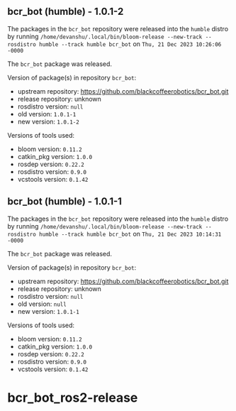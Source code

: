 ## bcr_bot (humble) - 1.0.1-2

The packages in the `bcr_bot` repository were released into the `humble` distro by running `/home/devanshu/.local/bin/bloom-release --new-track --rosdistro humble --track humble bcr_bot` on `Thu, 21 Dec 2023 10:26:06 -0000`

The `bcr_bot` package was released.

Version of package(s) in repository `bcr_bot`:

- upstream repository: https://github.com/blackcoffeerobotics/bcr_bot.git
- release repository: unknown
- rosdistro version: `null`
- old version: `1.0.1-1`
- new version: `1.0.1-2`

Versions of tools used:

- bloom version: `0.11.2`
- catkin_pkg version: `1.0.0`
- rosdep version: `0.22.2`
- rosdistro version: `0.9.0`
- vcstools version: `0.1.42`


## bcr_bot (humble) - 1.0.1-1

The packages in the `bcr_bot` repository were released into the `humble` distro by running `/home/devanshu/.local/bin/bloom-release --new-track --rosdistro humble --track humble bcr_bot` on `Thu, 21 Dec 2023 10:14:31 -0000`

The `bcr_bot` package was released.

Version of package(s) in repository `bcr_bot`:

- upstream repository: https://github.com/blackcoffeerobotics/bcr_bot.git
- release repository: unknown
- rosdistro version: `null`
- old version: `null`
- new version: `1.0.1-1`

Versions of tools used:

- bloom version: `0.11.2`
- catkin_pkg version: `1.0.0`
- rosdep version: `0.22.2`
- rosdistro version: `0.9.0`
- vcstools version: `0.1.42`


# bcr_bot_ros2-release